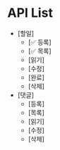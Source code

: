 # API List

- [할일]
  - [✅ 등록]
  - [✅ 목록]
  - [읽기]
  - [수정]
  - [완료]
  - [삭제]
- [댓글]
  - [등록]
  - [목록]
  - [읽기]
  - [수정]
  - [삭제]
